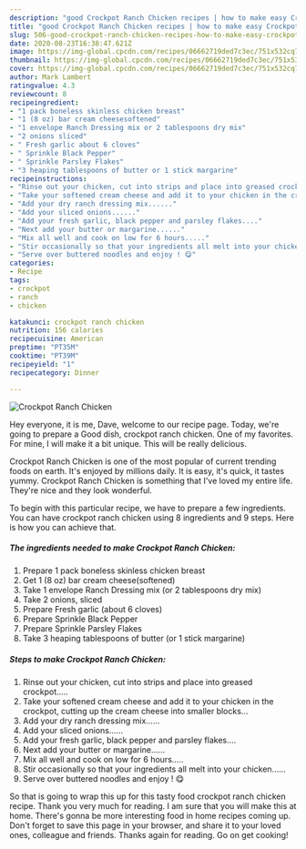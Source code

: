 ```yaml
---
description: "good Crockpot Ranch Chicken recipes | how to make easy Crockpot Ranch Chicken"
title: "good Crockpot Ranch Chicken recipes | how to make easy Crockpot Ranch Chicken"
slug: 506-good-crockpot-ranch-chicken-recipes-how-to-make-easy-crockpot-ranch-chicken
date: 2020-08-23T16:38:47.621Z
image: https://img-global.cpcdn.com/recipes/06662719ded7c3ec/751x532cq70/crockpot-ranch-chicken-recipe-main-photo.jpg
thumbnail: https://img-global.cpcdn.com/recipes/06662719ded7c3ec/751x532cq70/crockpot-ranch-chicken-recipe-main-photo.jpg
cover: https://img-global.cpcdn.com/recipes/06662719ded7c3ec/751x532cq70/crockpot-ranch-chicken-recipe-main-photo.jpg
author: Mark Lambert
ratingvalue: 4.3
reviewcount: 8
recipeingredient:
- "1 pack boneless skinless chicken breast"
- "1 (8 oz) bar cream cheesesoftened"
- "1 envelope Ranch Dressing mix or 2 tablespoons dry mix"
- "2 onions sliced"
- " Fresh garlic about 6 cloves"
- " Sprinkle Black Pepper"
- " Sprinkle Parsley Flakes"
- "3 heaping tablespoons of butter or 1 stick margarine"
recipeinstructions:
- "Rinse out your chicken, cut into strips and place into greased crockpot....."
- "Take your softened cream cheese and add it to your chicken in the crockpot, cutting up the cream cheese into smaller blocks..."
- "Add your dry ranch dressing mix......"
- "Add your sliced onions......"
- "Add your fresh garlic, black pepper and parsley flakes...."
- "Next add your butter or margarine......"
- "Mix all well and cook on low for 6 hours....."
- "Stir occasionally so that your ingredients all melt into your chicken......"
- "Serve over buttered noodles and enjoy ! 😋"
categories:
- Recipe
tags:
- crockpot
- ranch
- chicken

katakunci: crockpot ranch chicken 
nutrition: 156 calories
recipecuisine: American
preptime: "PT35M"
cooktime: "PT39M"
recipeyield: "1"
recipecategory: Dinner

---
```



![Crockpot Ranch Chicken](https://img-global.cpcdn.com/recipes/06662719ded7c3ec/751x532cq70/crockpot-ranch-chicken-recipe-main-photo.jpg)

Hey everyone, it is me, Dave, welcome to our recipe page. Today, we're going to prepare a Good dish, crockpot ranch chicken. One of my favorites. For mine, I will make it a bit unique. This will be really delicious.



Crockpot Ranch Chicken is one of the most popular of current trending foods on earth. It's enjoyed by millions daily. It is easy, it's quick, it tastes yummy. Crockpot Ranch Chicken is something that I've loved my entire life. They're nice and they look wonderful.


To begin with this particular recipe, we have to prepare a few ingredients. You can have crockpot ranch chicken using 8 ingredients and 9 steps. Here is how you can achieve that.

<!--inarticleads1-->

##### The ingredients needed to make Crockpot Ranch Chicken:

1. Prepare 1 pack boneless skinless chicken breast
1. Get 1 (8 oz) bar cream cheese(softened)
1. Take 1 envelope Ranch Dressing mix (or 2 tablespoons dry mix)
1. Take 2 onions, sliced
1. Prepare  Fresh garlic (about 6 cloves)
1. Prepare  Sprinkle Black Pepper
1. Prepare  Sprinkle Parsley Flakes
1. Take 3 heaping tablespoons of butter (or 1 stick margarine)




<!--inarticleads2-->

##### Steps to make Crockpot Ranch Chicken:

1. Rinse out your chicken, cut into strips and place into greased crockpot.....
1. Take your softened cream cheese and add it to your chicken in the crockpot, cutting up the cream cheese into smaller blocks...
1. Add your dry ranch dressing mix......
1. Add your sliced onions......
1. Add your fresh garlic, black pepper and parsley flakes....
1. Next add your butter or margarine......
1. Mix all well and cook on low for 6 hours.....
1. Stir occasionally so that your ingredients all melt into your chicken......
1. Serve over buttered noodles and enjoy ! 😋




So that is going to wrap this up for this tasty food crockpot ranch chicken recipe. Thank you very much for reading. I am sure that you will make this at home. There's gonna be more interesting food in home recipes coming up. Don't forget to save this page in your browser, and share it to your loved ones, colleague and friends. Thanks again for reading. Go on get cooking!
